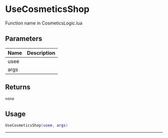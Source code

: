 # UseCosmeticsShop

Function name in CosmeticsLogic.lua

## Parameters

| Name | Description |
| ---- | ----------- |
| usee |             |
| args |             |

## Returns

`none`

## Usage

```lua
UseCosmeticsShop(usee, args)
```

---

